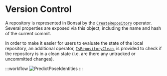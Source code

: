 Version Control
==========

A repository is represented in Bonsai by the [`CreateRepository`](xref:AllenNeuralDynamics.VersionControl.CreateRepository) operator. Several properties are exposed via this object, including the name and hash of the current commit.

In order to make it easier for users to evaluate the state of the local repository, an additional operator, [`IsRepositoryClean`](xref:AllenNeuralDynamics.VersionControl.IsRepositoryClean), is provided to check if the repository is in a clean state (i.e. are there any untracked or uncommitted changes).

:::workflow
![PredictPoseIdentities](~/workflows/CheckRepositoryStatus.bonsai)
:::
